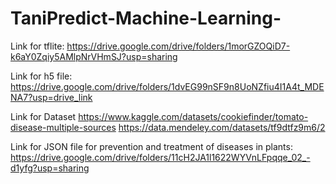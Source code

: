 # TaniPredict-Machine-Learning-

Link for tflite:
https://drive.google.com/drive/folders/1morGZOQiD7-k6aY0Zqiy5AMlpNrVHmSJ?usp=sharing 

Link for h5 file:
https://drive.google.com/drive/folders/1dvEG99nSF9n8UoNZfiu4I1A4t_MDENA7?usp=drive_link

Link for Dataset
https://www.kaggle.com/datasets/cookiefinder/tomato-disease-multiple-sources
https://data.mendeley.com/datasets/tf9dtfz9m6/2

Link for JSON file for prevention and treatment of diseases in plants:
https://drive.google.com/drive/folders/11cH2JA1l1622WYVnLFpqqe_02_-d1yfg?usp=sharing
